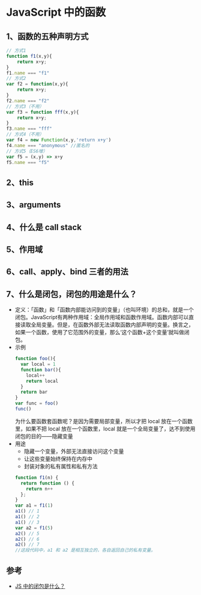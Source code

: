 # JavaScript 中的函数

## 1、函数的五种声明方式
```javascript
// 方式1
function f1(x,y){
    return x+y;
}
f1.name === "f1"
// 方式2
var f2 = function(x,y){
    return x+y;
}
f2.name === "f2"
// 方式3（不用）
var f3 = function fff(x,y){
    return x+y;
}
f3.name === "fff"
// 方式4（不用）
var f4 = new Function(x,y,'return x+y')
f4.name === "anonymous" //匿名的
// 方式5（ES6增）
var f5 = (x,y) => x+y
f5.name === "f5"
```
## 2、this
## 3、arguments
## 4、什么是 call stack
## 5、作用域
## 6、call、apply、bind 三者的用法


## 7、什么是闭包，闭包的用途是什么？
- 定义：「函数」和「函数内部能访问到的变量」（也叫环境）的总和，就是一个闭包。JavaScript有两种作用域：全局作用域和函数作用域。函数内部可以直接读取全局变量。但是，在函数外部无法读取函数内部声明的变量。换言之，如果一个函数，使用了它范围外的变量，那么‘这个函数+这个变量’就叫做闭包。
- 示例    
    ```javascript
    function foo(){
      var local = 1
      function bar(){
        local++
        return local
      }
      return bar
    }
    var func = foo()
    func()
    ```
    为什么要函数套函数呢？是因为需要局部变量，所以才把 local 放在一个函数里，如果不把 local 放在一个函数里，local 就是一个全局变量了，达不到使用闭包的目的——隐藏变量
- 用途
    - 隐藏一个变量，外部无法直接访问这个变量
    - 让这些变量始终保持在内存中
    - 封装对象的私有属性和私有方法
    ```javascript
    function f1(n) {
      return function () {
        return n++
      };
    }
    var a1 = f1(1)
    a1() // 1
    a1() // 2
    a1() // 3
    var a2 = f1(5)
    a2() // 5
    a2() // 6
    a2() // 7
    //这段代码中，a1 和 a2 是相互独立的，各自返回自己的私有变量。
    ```


## 参考
- [JS 中的闭包是什么？](https://segmentfault.com/a/1190000012785212)


